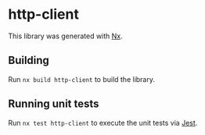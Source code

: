 # http-client

This library was generated with [Nx](https://nx.dev).

## Building

Run `nx build http-client` to build the library.

## Running unit tests

Run `nx test http-client` to execute the unit tests via [Jest](https://jestjs.io).
